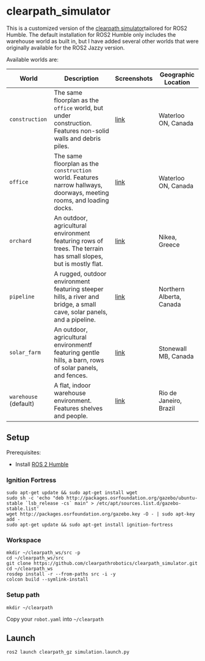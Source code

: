 # clearpath_simulator
This is a customized version of the [clearpath simulator](https://github.com/clearpathrobotics/clearpath_simulator)tailored for ROS2 Humble. The default installation for ROS2 Humble only includes the warehouse world as built in, but I have added several other worlds that were originally available for the ROS2 Jazzy version.

Available worlds are:

| World                 | Description                                                                                                            | Screenshots                  | Geographic Location      |
|-----------------------|------------------------------------------------------------------------------------------------------------------------|------------------------------|--------------------------|
| `construction`        | The same floorplan as the `office` world, but under construction. Features non-solid walls and debris piles.           | [link](https://github.com/clearpathrobotics/clearpath_simulator/blob/jazzy/docs/construction.md) | Waterloo ON, Canada      |
| `office`              | The same floorplan as the `construction` world. Features narrow hallways, doorways, meeting rooms, and loading docks.  | [link](https://github.com/clearpathrobotics/clearpath_simulator/blob/jazzy/docs/office.md)       | Waterloo ON, Canada      |
| `orchard`             | An outdoor, agricultural environment featuring rows of trees. The terrain has small slopes, but is mostly flat.        | [link](https://github.com/clearpathrobotics/clearpath_simulator/blob/jazzy/docs/orchard.md)      | Nikea, Greece            |
| `pipeline`            | A rugged, outdoor environment featuring steeper hills, a river and bridge, a small cave, solar panels, and a pipeline. | [link](https://github.com/clearpathrobotics/clearpath_simulator/blob/jazzy/docs/pipeline.md)     | Northern Alberta, Canada |
| `solar_farm`          | An outdoor, agricultural environmentf featuring gentle hills, a barn, rows of solar panels, and fences.                | [link](https://github.com/clearpathrobotics/clearpath_simulator/blob/jazzy/docs/solar_farm.md)   | Stonewall MB, Canada     |
| `warehouse` (default) | A flat, indoor warehouse environment. Features shelves and people.                                                     | [link](https://github.com/clearpathrobotics/clearpath_simulator/blob/jazzy/docs/warehouse.md)    | Rio de Janeiro, Brazil   |

## Setup

Prerequisites:
  - Install [ROS 2 Humble](https://docs.ros.org/en/humble/Installation/Ubuntu-Install-Debians.html)

### Ignition Fortress

```
sudo apt-get update && sudo apt-get install wget
sudo sh -c 'echo "deb http://packages.osrfoundation.org/gazebo/ubuntu-stable `lsb_release -cs` main" > /etc/apt/sources.list.d/gazebo-stable.list'
wget http://packages.osrfoundation.org/gazebo.key -O - | sudo apt-key add -
sudo apt-get update && sudo apt-get install ignition-fortress
```

### Workspace

```
mkdir ~/clearpath_ws/src -p
cd ~/clearpath_ws/src
git clone https://github.com/clearpathrobotics/clearpath_simulator.git
cd ~/clearpath_ws
rosdep install -r --from-paths src -i -y
colcon build --symlink-install
```

### Setup path

```
mkdir ~/clearpath
```

Copy your `robot.yaml` into `~/clearpath`

## Launch

```
ros2 launch clearpath_gz simulation.launch.py
```

